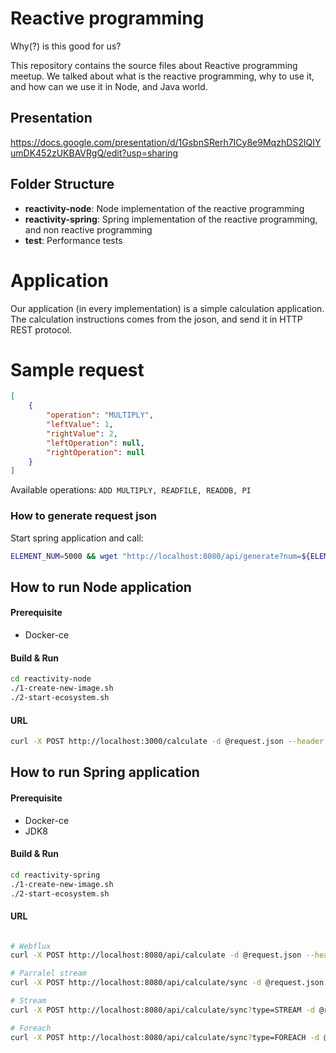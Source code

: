 # Reactive programming
Why(?) is this good for us?

This repository contains the source files about Reactive programming meetup.
We talked about what is the reactive programming, why to use it, and how can we use it in Node, and Java world.

## Presentation
https://docs.google.com/presentation/d/1GsbnSRerh7ICy8e9MqzhDS2IQIYumDK452zUKBAVRgQ/edit?usp=sharing

## Folder Structure
* **reactivity-node**: Node implementation of the reactive programming
* **reactivity-spring**: Spring implementation of the reactive programming, and non reactive programming
* **test**: Performance tests

# Application
Our application (in every implementation) is a simple calculation application.
The calculation instructions comes from the joson, and send it in HTTP REST protocol.

# Sample request
```json
[
    {
        "operation": "MULTIPLY",
        "leftValue": 1,
        "rightValue": 2,
        "leftOperation": null,
        "rightOperation": null
    }
]
```
Available operations:  ``` ADD MULTIPLY, READFILE, READDB, PI ```

### How to generate request json
Start spring application and call:
``` sh
ELEMENT_NUM=5000 && wget "http://localhost:8080/api/generate?num=${ELEMENT_NUM}&min=30&max=1000" -O request.json
```

## How to run Node application
#### Prerequisite
* Docker-ce
#### Build & Run
```sh
cd reactivity-node 
./1-create-new-image.sh
./2-start-ecosystem.sh
```
#### URL
```sh
curl -X POST http://localhost:3000/calculate -d @request.json --header "Content-Type: application/json"
```

## How to run Spring application
#### Prerequisite
* Docker-ce
* JDK8
#### Build & Run
```sh
cd reactivity-spring
./1-create-new-image.sh
./2-start-ecosystem.sh
```
#### URL
```sh

# Webflux
curl -X POST http://localhost:8080/api/calculate -d @request.json --header "Content-Type: application/json" 

# Parralel stream
curl -X POST http://localhost:8080/api/calculate/sync -d @request.json --header "Content-Type: application/json" 

# Stream
curl -X POST http://localhost:8080/api/calculate/sync?type=STREAM -d @request.json --header "Content-Type: application/json" 

# Foreach
curl -X POST http://localhost:8080/api/calculate/sync?type=FOREACH -d @request.json --header "Content-Type: application/json" 
```
